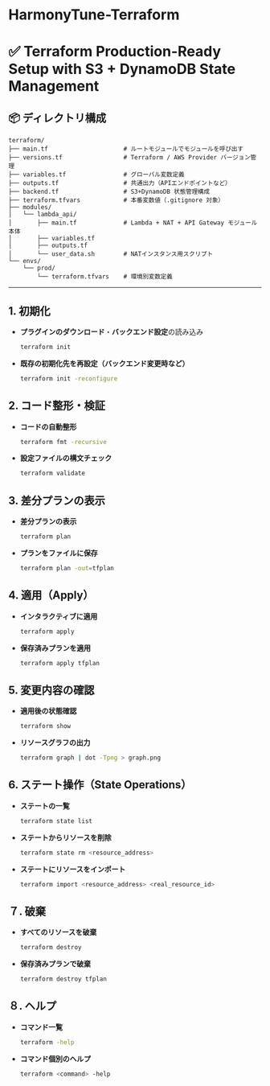 # HarmonyTune-Terraform

# ✅ Terraform Production-Ready Setup with S3 + DynamoDB State Management

## 📦 ディレクトリ構成
```
terraform/
├── main.tf                     # ルートモジュールでモジュールを呼び出す
├── versions.tf                 # Terraform / AWS Provider バージョン管理
├── variables.tf                # グローバル変数定義
├── outputs.tf                  # 共通出力（APIエンドポイントなど）
├── backend.tf                  # S3+DynamoDB 状態管理構成
├── terraform.tfvars            # 本番変数値（.gitignore 対象）
├── modules/
│   └── lambda_api/
│       ├── main.tf             # Lambda + NAT + API Gateway モジュール本体
│       ├── variables.tf
│       ├── outputs.tf
│       └── user_data.sh        # NATインスタンス用スクリプト
└── envs/
    └── prod/
        └── terraform.tfvars    # 環境別変数定義
```

---

## 1. 初期化

- **プラグインのダウンロード**・**バックエンド設定**の読み込み  
  ```bash
  terraform init
  ```
- **既存の初期化先を再設定（バックエンド変更時など）**
  ```bash
  terraform init -reconfigure
  ```
## 2. コード整形・検証
- **コードの自動整形**
  ```bash
  terraform fmt -recursive
  ```
- **設定ファイルの構文チェック**
  ```bash
  terraform validate
  ```
## 3. 差分プランの表示
- **差分プランの表示**
  ```bash
  terraform plan
  ```
- **プランをファイルに保存**
  ```bash
  terraform plan -out=tfplan
  ```
## 4. 適用（Apply）
- **インタラクティブに適用**
  ```bash
  terraform apply
  ```
- **保存済みプランを適用**
  ```bash
  terraform apply tfplan
  ```
## 5. 変更内容の確認
- **適用後の状態確認**
  ```bash
  terraform show
  ```
- **リソースグラフの出力**
  ```bash
  terraform graph | dot -Tpng > graph.png
  ```
## 6. ステート操作（State Operations）

- **ステートの一覧**  
  ```bash
  terraform state list
  ```
- **ステートからリソースを削除**  
  ```bash
  terraform state rm <resource_address>
  ```
- **ステートにリソースをインポート**  
  ```bash
  terraform import <resource_address> <real_resource_id>
  ```
## ７. 破棄

- **すべてのリソースを破棄**  
  ```bash
  terraform destroy
  ```
- **保存済みプランで破棄**  
  ```bash
  terraform destroy tfplan
  ```
## ８. ヘルプ

- **コマンド一覧**  
  ```bash
  terraform -help
  ```
- **コマンド個別のヘルプ**  
  ```bash
  terraform <command> -help
  ```